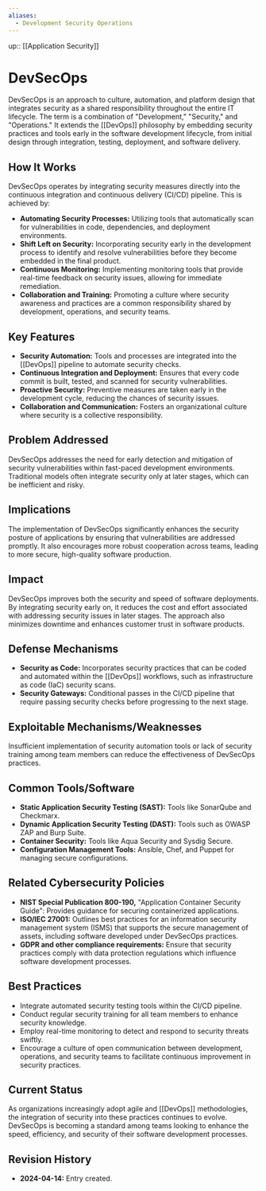 ```yaml
---
aliases:
  - Development Security Operations
---
```


up:: [[Application Security]]
# DevSecOps

DevSecOps is an approach to culture, automation, and platform design that integrates security as a shared responsibility throughout the entire IT lifecycle. The term is a combination of "Development," "Security," and "Operations." It extends the [[DevOps]] philosophy by embedding security practices and tools early in the software development lifecycle, from initial design through integration, testing, deployment, and software delivery.

## How It Works

DevSecOps operates by integrating security measures directly into the continuous integration and continuous delivery (CI/CD) pipeline. This is achieved by:

- **Automating Security Processes:** Utilizing tools that automatically scan for vulnerabilities in code, dependencies, and deployment environments.
- **Shift Left on Security:** Incorporating security early in the development process to identify and resolve vulnerabilities before they become embedded in the final product.
- **Continuous Monitoring:** Implementing monitoring tools that provide real-time feedback on security issues, allowing for immediate remediation.
- **Collaboration and Training:** Promoting a culture where security awareness and practices are a common responsibility shared by development, operations, and security teams.

## Key Features

- **Security Automation:** Tools and processes are integrated into the [[DevOps]] pipeline to automate security checks.
- **Continuous Integration and Deployment:** Ensures that every code commit is built, tested, and scanned for security vulnerabilities.
- **Proactive Security:** Preventive measures are taken early in the development cycle, reducing the chances of security issues.
- **Collaboration and Communication:** Fosters an organizational culture where security is a collective responsibility.

## Problem Addressed

DevSecOps addresses the need for early detection and mitigation of security vulnerabilities within fast-paced development environments. Traditional models often integrate security only at later stages, which can be inefficient and risky.

## Implications

The implementation of DevSecOps significantly enhances the security posture of applications by ensuring that vulnerabilities are addressed promptly. It also encourages more robust cooperation across teams, leading to more secure, high-quality software production.

## Impact

DevSecOps improves both the security and speed of software deployments. By integrating security early on, it reduces the cost and effort associated with addressing security issues in later stages. The approach also minimizes downtime and enhances customer trust in software products.

## Defense Mechanisms

- **Security as Code:** Incorporates security practices that can be coded and automated within the [[DevOps]] workflows, such as infrastructure as code (IaC) security scans.
- **Security Gateways:** Conditional passes in the CI/CD pipeline that require passing security checks before progressing to the next stage.

## Exploitable Mechanisms/Weaknesses

Insufficient implementation of security automation tools or lack of security training among team members can reduce the effectiveness of DevSecOps practices.

## Common Tools/Software

- **Static Application Security Testing (SAST):** Tools like SonarQube and Checkmarx.
- **Dynamic Application Security Testing (DAST):** Tools such as OWASP ZAP and Burp Suite.
- **Container Security:** Tools like Aqua Security and Sysdig Secure.
- **Configuration Management Tools:** Ansible, Chef, and Puppet for managing secure configurations.

## Related Cybersecurity Policies

- **NIST Special Publication 800-190,** "Application Container Security Guide": Provides guidance for securing containerized applications.
- **ISO/IEC 27001:** Outlines best practices for an information security management system (ISMS) that supports the secure management of assets, including software developed under DevSecOps practices.
- **GDPR and other compliance requirements:** Ensure that security practices comply with data protection regulations which influence software development processes.

## Best Practices

- Integrate automated security testing tools within the CI/CD pipeline.
- Conduct regular security training for all team members to enhance security knowledge.
- Employ real-time monitoring to detect and respond to security threats swiftly.
- Encourage a culture of open communication between development, operations, and security teams to facilitate continuous improvement in security practices.

## Current Status

As organizations increasingly adopt agile and [[DevOps]] methodologies, the integration of security into these practices continues to evolve. DevSecOps is becoming a standard among teams looking to enhance the speed, efficiency, and security of their software development processes.

## Revision History

- **2024-04-14:** Entry created.